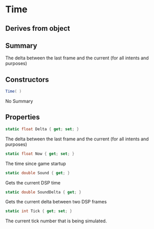 # Time

## Derives from object

## Summary

The delta between the last frame and the current (for all intents and purposes)
## Constructors

```c#
Time( ) 
```
No Summary
## Properties

```c#
static float Delta { get; set; } 
```
The delta between the last frame and the current (for all intents and purposes)
```c#
static float Now { get; set; } 
```
The time since game startup
```c#
static double Sound { get; } 
```
Gets the current DSP time
```c#
static double SoundDelta { get; } 
```
Gets the current delta between two DSP frames
```c#
static int Tick { get; set; } 
```
The current tick number that is being simulated.
